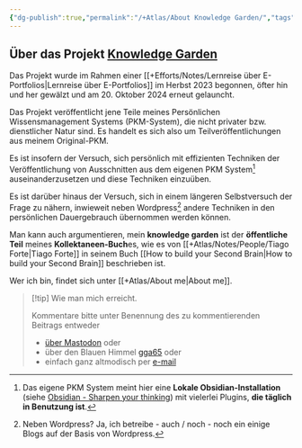 ```yaml
---
{"dg-publish":true,"permalink":"/+Atlas/About Knowledge Garden/","tags":["class/admin"],"noteIcon":"","updated":"2024-10-20T15:48:40.513+02:00"}
---
```


## **Über das Projekt [Knowledge Garden](https://knowledge-garden.de)**

Das Projekt wurde im Rahmen einer [[+Efforts/Notes/Lernreise über E-Portfolios\|Lernreise über E-Portfolios]] im Herbst 2023 begonnen, öfter hin und her gewälzt und am 20. Oktober 2024 erneut gelauncht.

Das Projekt veröffentlicht jene Teile meines Persönlichen Wissensmanagement Systems (PKM-System), die nicht privater bzw. dienstlicher Natur sind. 
Es handelt es sich also um Teilveröffentlichungen aus meinem Original-PKM. 

Es ist insofern der Versuch, sich persönlich mit effizienten Techniken der Veröffentlichung von Ausschnitten aus dem eigenen PKM System[^1] auseinanderzusetzen und diese Techniken einzuüben.

Es ist darüber hinaus der Versuch, sich in einem längeren Selbstversuch der Frage zu nähern, inwieweit neben Wordpress[^2] andere Techniken in den persönlichen Dauergebrauch übernommen werden können.   

Man kann auch argumentieren, mein **knowledge garden** ist der **öffentliche Teil** meines **Kollektaneen-Buch**es, wie es von [[+Atlas/Notes/People/Tiago Forte\|Tiago Forte]] in seinem Buch [[How to build your Second Brain\|How to build your Second Brain]] beschrieben ist.

Wer ich bin, findet sich unter [[+Atlas/About me\|About me]].

> [!tip] Wie man mich erreicht.
> 
> Kommentare bitte unter Benennung des zu kommentierenden Beitrags entweder 
> - [über Mastodon](https://colearn.social/@gg) oder
> - über den Blauen Himmel [gga65](https://bsky.app/profile/gga65.bsky.social) oder
> - einfach ganz altmodisch per [e-mail](mailto:gga65@posteo.de) 
> 

[^1]: Das eigene PKM System meint hier eine **Lokale Obsidian-Installation** (siehe [Obsidian - Sharpen your thinking](https://obsidian.md/)) mit vielerlei Plugins, **die täglich in Benutzung ist**.
[^2]: Neben Wordpress? Ja, ich betreibe - auch / noch - noch ein einige Blogs auf der Basis von Wordpress.

